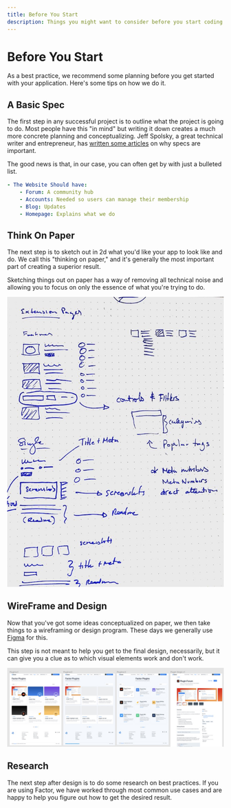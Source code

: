 ```yaml
---
title: Before You Start
description: Things you might want to consider before you start coding your Factor app.
---
```


# Before You Start

As a best practice, we recommend some planning before you get started with your application. Here's some tips on how we do it.

## A Basic Spec

The first step in any successful project is to outline what the project is going to do. Most people have this "in mind" but writing it down creates a much more concrete planning and conceptualizing. Jeff Spolsky, a great technical writer and entrepreneur, has [written some articles](https://www.joelonsoftware.com/2000/10/02/painless-functional-specifications-part-1-why-bother/) on why specs are important.

The good news is that, in our case, you can often get by with just a bulleted list.

```yaml
- The Website Should have:
    - Forum: A community hub
    - Accounts: Needed so users can manage their membership
    - Blog: Updates
    - Homepage: Explains what we do
```

## Think On Paper

The next step is to sketch out in 2d what you'd like your app to look like and do. We call this "thinking on paper," and it's generally the most important part of creating a superior result.

Sketching things out on paper has a way of removing all technical noise and allowing you to focus on only the essence of what you're trying to do.

![Thinking on Paper](./think-on-paper.jpg)

## WireFrame and Design

Now that you've got some ideas conceptualized on paper, we then take things to a wireframing or design program. These days we generally use [Figma](https://www.figma.com/) for this.

This step is not meant to help you get to the final design, necessarily, but it can give you a clue as to which visual elements work and don't work.

![Design Step](./plugins-design.jpg)

## Research

The next step after design is to do some research on best practices. If you are using Factor, we have worked through most common use cases and are happy to help you figure out how to get the desired result.
